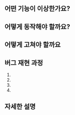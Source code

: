 <!--- 요약 -->

## 어떤 기능이 이상한가요?
<!--- 어떤 기능이 이상한지 알려주세요 -->

## 어떻게 동작해야 할까요?
<!--- 기능이 어떻게 동작해야지 정상일지 알려주세요 -->

## 어떻게 고쳐야 할까요
<!--- 해결책이 있으면 말씀해주세요 -->

## 버그 재현 과정
<!--- 버그를 재현하는 방법이나 예제를 작성해주세요 -->
1.
2.
3.
4.

## 자세한 설명
<!--- 더 자세한 설명이 필요하면 작성해주세요 -->
